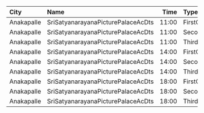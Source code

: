 | City       | Name                               |  Time | Type        | Price | Capacity | Booked |
| :--------- | :--------------------------------- | ----: | :---------- | ----: | -------: | -----: |
| Anakapalle | SriSatyanarayanaPicturePalaceAcDts | 11:00 | FirstClass  |  112₹ |      388 |    374 |
| Anakapalle | SriSatyanarayanaPicturePalaceAcDts | 11:00 | SecondClass |   67₹ |       32 |     32 |
| Anakapalle | SriSatyanarayanaPicturePalaceAcDts | 11:00 | ThirdClass  |   44₹ |      119 |    119 |
| Anakapalle | SriSatyanarayanaPicturePalaceAcDts | 14:00 | FirstClass  |  112₹ |      388 |    374 |
| Anakapalle | SriSatyanarayanaPicturePalaceAcDts | 14:00 | SecondClass |   67₹ |       32 |     32 |
| Anakapalle | SriSatyanarayanaPicturePalaceAcDts | 14:00 | ThirdClass  |   44₹ |      119 |    119 |
| Anakapalle | SriSatyanarayanaPicturePalaceAcDts | 18:00 | FirstClass  |  112₹ |      388 |    374 |
| Anakapalle | SriSatyanarayanaPicturePalaceAcDts | 18:00 | SecondClass |   67₹ |       32 |     32 |
| Anakapalle | SriSatyanarayanaPicturePalaceAcDts | 18:00 | ThirdClass  |   44₹ |      119 |    119 |